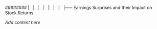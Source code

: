 ######## |   |   |   |   |   |   |   ├── Earnings Surprises and their Impact on Stock Returns

*Add content here*